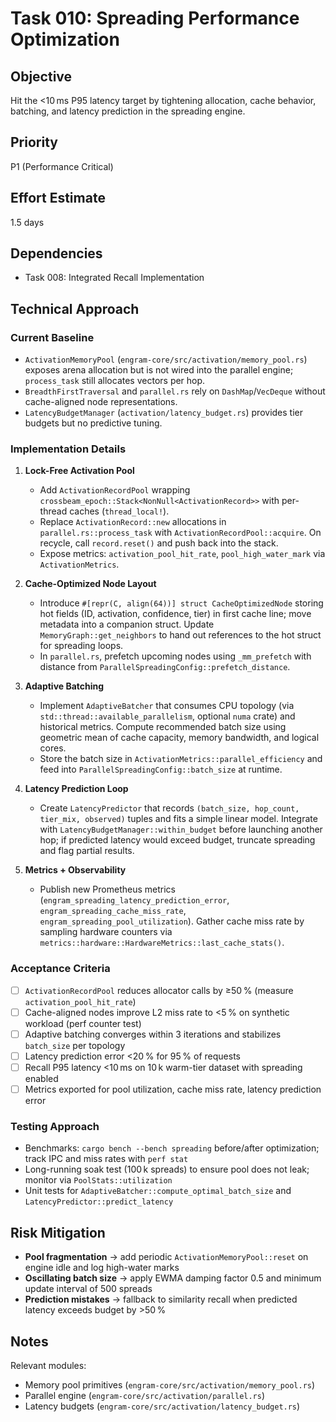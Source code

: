 # Task 010: Spreading Performance Optimization

## Objective
Hit the <10 ms P95 latency target by tightening allocation, cache behavior, batching, and latency prediction in the spreading engine.

## Priority
P1 (Performance Critical)

## Effort Estimate
1.5 days

## Dependencies
- Task 008: Integrated Recall Implementation

## Technical Approach

### Current Baseline
- `ActivationMemoryPool` (`engram-core/src/activation/memory_pool.rs`) exposes arena allocation but is not wired into the parallel engine; `process_task` still allocates vectors per hop.
- `BreadthFirstTraversal` and `parallel.rs` rely on `DashMap`/`VecDeque` without cache-aligned node representations.
- `LatencyBudgetManager` (`activation/latency_budget.rs`) provides tier budgets but no predictive tuning.

### Implementation Details
1. **Lock-Free Activation Pool**
   - Add `ActivationRecordPool` wrapping `crossbeam_epoch::Stack<NonNull<ActivationRecord>>` with per-thread caches (`thread_local!`).
   - Replace `ActivationRecord::new` allocations in `parallel.rs::process_task` with `ActivationRecordPool::acquire`. On recycle, call `record.reset()` and push back into the stack.
   - Expose metrics: `activation_pool_hit_rate`, `pool_high_water_mark` via `ActivationMetrics`.

2. **Cache-Optimized Node Layout**
   - Introduce `#[repr(C, align(64))] struct CacheOptimizedNode` storing hot fields (ID, activation, confidence, tier) in first cache line; move metadata into a companion struct. Update `MemoryGraph::get_neighbors` to hand out references to the hot struct for spreading loops.
   - In `parallel.rs`, prefetch upcoming nodes using `_mm_prefetch` with distance from `ParallelSpreadingConfig::prefetch_distance`.

3. **Adaptive Batching**
   - Implement `AdaptiveBatcher` that consumes CPU topology (via `std::thread::available_parallelism`, optional `numa` crate) and historical metrics. Compute recommended batch size using geometric mean of cache capacity, memory bandwidth, and logical cores.
   - Store the batch size in `ActivationMetrics::parallel_efficiency` and feed into `ParallelSpreadingConfig::batch_size` at runtime.

4. **Latency Prediction Loop**
   - Create `LatencyPredictor` that records `(batch_size, hop_count, tier_mix, observed)` tuples and fits a simple linear model. Integrate with `LatencyBudgetManager::within_budget` before launching another hop; if predicted latency would exceed budget, truncate spreading and flag partial results.

5. **Metrics + Observability**
   - Publish new Prometheus metrics (`engram_spreading_latency_prediction_error`, `engram_spreading_cache_miss_rate`, `engram_spreading_pool_utilization`). Gather cache miss rate by sampling hardware counters via `metrics::hardware::HardwareMetrics::last_cache_stats()`.

### Acceptance Criteria
- [ ] `ActivationRecordPool` reduces allocator calls by ≥50 % (measure `activation_pool_hit_rate`)
- [ ] Cache-aligned nodes improve L2 miss rate to <5 % on synthetic workload (perf counter test)
- [ ] Adaptive batching converges within 3 iterations and stabilizes `batch_size` per topology
- [ ] Latency prediction error <20 % for 95 % of requests
- [ ] Recall P95 latency <10 ms on 10 k warm-tier dataset with spreading enabled
- [ ] Metrics exported for pool utilization, cache miss rate, latency prediction error

### Testing Approach
- Benchmarks: `cargo bench --bench spreading` before/after optimization; track IPC and miss rates with `perf stat`
- Long-running soak test (100 k spreads) to ensure pool does not leak; monitor via `PoolStats::utilization`
- Unit tests for `AdaptiveBatcher::compute_optimal_batch_size` and `LatencyPredictor::predict_latency`

## Risk Mitigation
- **Pool fragmentation** → add periodic `ActivationMemoryPool::reset` on engine idle and log high-water marks
- **Oscillating batch size** → apply EWMA damping factor 0.5 and minimum update interval of 500 spreads
- **Prediction mistakes** → fallback to similarity recall when predicted latency exceeds budget by >50 %

## Notes
Relevant modules:
- Memory pool primitives (`engram-core/src/activation/memory_pool.rs`)
- Parallel engine (`engram-core/src/activation/parallel.rs`)
- Latency budgets (`engram-core/src/activation/latency_budget.rs`)
